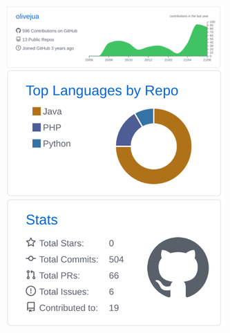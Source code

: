 [![](https://raw.githubusercontent.com/olivejua/olivejua/master/profile-summary-card-output/github/0-profile-details.svg)](https://github.com/vn7n24fzkq/github-profile-summary-cards)
[![](https://raw.githubusercontent.com/olivejua/olivejua/master/profile-summary-card-output/github/1-repos-per-language.svg)](https://github.com/vn7n24fzkq/github-profile-summary-cards)
[![](https://raw.githubusercontent.com/olivejua/olivejua/master/profile-summary-card-output/github/3-stats.svg)](https://github.com/vn7n24fzkq/github-profile-summary-cards)
